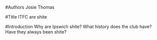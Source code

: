#Authors
Josie Thomas

#Title
ITFC are shite

#Introduction
Why are Ipswich shite? What history does the club have? Have they always 
been shite?
